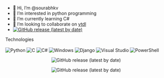 - 👋 Hi, I’m @sourabhkv
- 👀 I’m interested in python programming
- 🌱 I’m currently learning C#
- 💞️ I’m looking to collaborate on [ytdl](https://github.com/sourabhkv/ytdl)
- <a href="https://t.me/sourabhkv"><img alt="GitHub release (latest by date)" src="https://img.shields.io/badge/Telegram-2CA5E0?style=flate&logo=telegram&logoColor=white"></a><br>

<!---
sourabhkv/sourabhkv is a ✨ special ✨ repository because its `README.md` (this file) appears on your GitHub profile.
You can click the Preview link to take a look at your changes.
--->

Technologies<br>
<br>
![Python](https://img.shields.io/badge/python-3670A0?style=for-the-badge&logo=python&logoColor=ffdd54) ![C](https://img.shields.io/badge/c-%2300599C.svg?style=for-the-badge&logo=c&logoColor=white) ![C#](https://img.shields.io/badge/c%23-%23239120.svg?style=for-the-badge&logo=c-sharp&logoColor=white) ![Windows](https://img.shields.io/badge/Windows-0078D6?style=for-the-badge&logo=windows&logoColor=white) ![Django](https://img.shields.io/badge/django-%23092E20.svg?style=for-the-badge&logo=django&logoColor=white) ![Visual Studio](https://img.shields.io/badge/Visual%20Studio-5C2D91.svg?style=for-the-badge&logo=visual-studio&logoColor=white)
![PowerShell](https://img.shields.io/badge/PowerShell-%235391FE.svg?style=for-the-badge&logo=powershell&logoColor=white)

<p align="center">
<img alt="GitHub release (latest by date)" src="https://github-readme-stats.vercel.app/api?username=sourabhkv&show_icons=true&theme">
</p>
<p align="center">
<img alt="GitHub release (latest by date)" src="https://github-readme-stats.vercel.app/api/top-langs/?username=sourabhkv&layout=compact">
</p>
